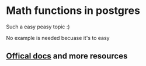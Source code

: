# Math functions in postgres

Such a easy peasy topic :)

No example is needed becuase it's to easy

## [Offical docs](https://www.postgresql.org/docs/current/functions-math.html) and more resources